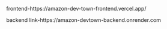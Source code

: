 <p>
  frontend-https://amazon-dev-town-frontend.vercel.app/                   
</p>

<p>
         backend link-https://amazon-devtown-backend.onrender.com 
</p>
